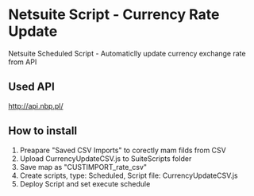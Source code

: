 # Netsuite Script - Currency Rate Update
Netsuite Scheduled Script - Automaticlly update currency exchange rate from API

## Used API
http://api.nbp.pl/

## How to install

1. Preapare "Saved CSV Imports" to corectly mam filds from CSV 
2. Upload CurrencyUpdateCSV.js to SuiteScripts folder
3. Save map as "CUSTIMPORT_rate_csv"
4. Create scripts, type: Scheduled, Script file: CurrencyUpdateCSV.js
5. Deploy Script and set execute schedule
